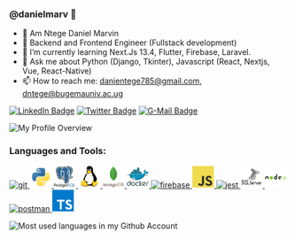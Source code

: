 ### @danielmarv 👋

- 💬 Am Ntege Daniel Marvin
- 💬 Backend and Frontend Engineer (Fullstack development)
- 🌱 I’m currently learning Next.Js 13.4, Flutter, Firebase, Laravel.
- 💬 Ask me about Python (Django, Tkinter), Javascript (React, Nextjs, Vue, React-Native)
- 📫 How to reach me: danientege785@gmail.com, dntege@bugemauniv.ac.ug

  
[![LinkedIn Badge](https://img.shields.io/badge/LinkedIn-Profile-informational?style=flat&logo=linkedin&logoColor=white&color=blue)](https://www.linkedin.com/)
[![Twitter Badge](https://img.shields.io/badge/Twitter-Profile-informational?style=flat&logo=twitter&logoColor=white&color=blue)](https://twitter.com/danielmarvin785)
[![G-Mail Badge](https://img.shields.io/badge/-Gmail-EA4335?style=flat-square&logo=Gmail&logoColor=white&color=blue)](mailto://danientege785@gmail.com)

![My Profile Overview](https://github-readme-stats.vercel.app/api?username=danielmarv&show_icons=true&theme=blue-green&count_private=true)

<h3 align="left">Languages and Tools:</h3>

<p align="left" >
<a href="https://git-scm.com/" target="_blank"> <img src="https://www.vectorlogo.zone/logos/git-scm/git-scm-icon.svg" alt="git" width="40" height="40"/> </a> <a href="https://www.python.org" target="_blank"> <img src="https://raw.githubusercontent.com/devicons/devicon/master/icons/python/python-original.svg" alt="python" width="40" height="40"/> </a> <a href="https://www.postgresql.org" target="_blank"> <img src="https://raw.githubusercontent.com/devicons/devicon/master/icons/postgresql/postgresql-original-wordmark.svg" alt="postgresql" width="40" height="40"/> </a> <a href="https://www.linux.org/" target="_blank"> <img src="https://raw.githubusercontent.com/devicons/devicon/master/icons/linux/linux-original.svg" alt="linux" width="40" height="40"/> </a> <a href="https://www.mongodb.com/" target="_blank"> <img src="https://raw.githubusercontent.com/devicons/devicon/master/icons/mongodb/mongodb-original-wordmark.svg" alt="mongodb" width="40" height="40"/> </a> <a href="https://www.docker.com/" target="_blank"> <img src="https://raw.githubusercontent.com/devicons/devicon/master/icons/docker/docker-original-wordmark.svg" alt="docker" width="40" height="40"/> </a> <a href="https://firebase.google.com/" target="_blank"> <img src="https://www.vectorlogo.zone/logos/firebase/firebase-icon.svg" alt="firebase" width="40" height="40"/> </a> <a href="https://developer.mozilla.org/en-US/docs/Web/JavaScript" target="_blank"> <img src="https://raw.githubusercontent.com/devicons/devicon/master/icons/javascript/javascript-original.svg" alt="javascript" width="40" height="40"/> </a> <a href="https://jestjs.io" target="_blank"> <img src="https://www.vectorlogo.zone/logos/jestjsio/jestjsio-icon.svg" alt="jest" width="40" height="40"/> </a> <a href="https://www.microsoft.com/en-us/sql-server" target="_blank"> <img src="https://raw.githubusercontent.com/ReallyLiri/devicon/49d6118b67c3b4ab0134b5a64fe0b117caf73ae1/icons/sqlserver/sqlserver-plain-wordmark.svg" alt="mssql" width="40" height="40"/> </a> <a href="https://nodejs.org" target="_blank"> <img src="https://raw.githubusercontent.com/devicons/devicon/master/icons/nodejs/nodejs-original-wordmark.svg" alt="nodejs" width="40" height="40"/> </a> <a href="https://postman.com" target="_blank"> <img src="https://www.vectorlogo.zone/logos/getpostman/getpostman-icon.svg" alt="postman" width="40" height="40"/> </a> <a href="https://www.typescriptlang.org/" target="_blank"> <img src="https://raw.githubusercontent.com/devicons/devicon/master/icons/typescript/typescript-original.svg" alt="typescript" width="40" height="40"/> </a> 
</p>


![Most used languages in my Github Account](https://github-readme-stats.vercel.app/api/top-langs/?username=danielmarv&layout=compact&theme=gotham&count_private=true)
